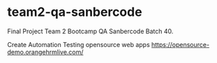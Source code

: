 # team2-qa-sanbercode
Final Project Team 2 Bootcamp QA Sanbercode Batch 40.

Create Automation Testing opensource web apps https://opensource-demo.orangehrmlive.com/ 
